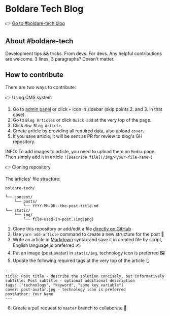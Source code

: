 # Boldare Tech Blog

👉 [Go to #boldare-tech blog](https://tech.boldare.com/)

## About #boldare-tech
Development tips && tricks.
From devs. For devs.
Any helpful contributions are welcome.
3 lines, 3 paragraphs? Doesn't matter.

## How to contribute
There are two ways to contribute:

👉 Using CMS system

1. Go to [admin panel](https://tech.boldare.com/admin/)
or click `+` icon in sidebar (skip points 2. and 3. in that case).
2. Go to `Blog Articles` or click `Quick add` at the very top of the page.
3. Click `New Blog Article`.
4. Create article by providing all required data, also upload `cover`.
5. If you save article, it will be sent as PR for review to blog's GH repository.

INFO: To add images to article, you need to upload them on `Media` page.
Then simply add it in article `![Describe file](/img/<your-file-name>)`


👉 Cloning repository

The articles' file structure:

```
boldare-tech/

└── content/
    └── posts/
        └── YYYY-MM-DD--the-post-title.md
└── static/
    └── img/
        └── file-used-in-post.(img|png)
```

1. Clone this repository or add/edit a file
[directly on GitHub](https://github.com/xsolve-pl/boldare-tech/new/master/content/posts)
2. Use `yarn add-article` command to create a new structure for the post 📂
3. Write an article in [Markdown](https://github.com/adam-p/markdown-here/wiki/Markdown-Cheatsheet)
syntax and save it in created file by script, English language is preferred ✍️
4. Put an image (post avatar) in `static/img`, technology icon is preferred 🖼
5. Update the following required tags at the very top of the article 👆

```
---
title: Post title - describe the solution concisely, but informatively
subTitle: Post subtitle - optional additional description
tags: ["technology", "keyword", "some key variable"]
cover: post-avatar.jpg - technology icon is preferred
postAuthor: Your Name
---
```

6. Create a pull request to `master` branch to collaborate 🙌
